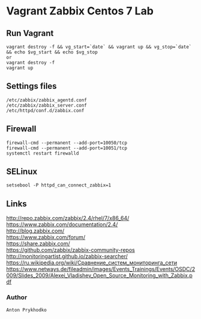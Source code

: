Vagrant Zabbix Centos 7 Lab
===========================
Run Vagrant
-----------

    vagrant destroy -f && vg_start=`date` && vagrant up && vg_stop=`date` && echo $vg_start && echo $vg_stop  
    or  
    vagrant destroy -f  
    vagrant up

Settings files
--------------

    /etc/zabbix/zabbix_agentd.conf  
    /etc/zabbix/zabbix_server.conf  
    /etc/httpd/conf.d/zabbix.conf  


Firewall
--------

    firewall-cmd --permanent --add-port=10050/tcp  
    firewall-cmd --permanent --add-port=10051/tcp  
    systemctl restart firewalld

SELinux
-------

    setsebool -P httpd_can_connect_zabbix=1

Links
-------------

http://repo.zabbix.com/zabbix/2.4/rhel/7/x86_64/  
https://www.zabbix.com/documentation/2.4/  
http://blog.zabbix.com/  
https://www.zabbix.com/forum/  
https://share.zabbix.com/  
https://github.com/zabbix/zabbix-community-repos  
http://monitoringartist.github.io/zabbix-searcher/
https://ru.wikipedia.org/wiki/Сравнение_систем_мониторинга_сети
https://www.netways.de/fileadmin/images/Events_Trainings/Events/OSDC/2009/Slides_2009/Alexei_Vladishev_Open_Source_Monitoring_with_Zabbix.pdf


### Author
	Anton Prykhodko
